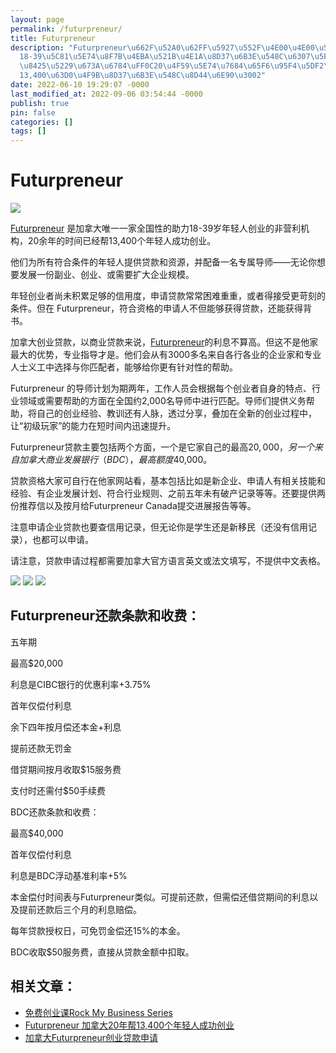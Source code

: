 ```yaml
---
layout: page
permalink: /futurpreneur/
title: Futurpreneur
description: "Futurpreneur\u662F\u52A0\u62FF\u5927\u552F\u4E00\u4E00\u5BB6\u5E2E\u52A9\
  18-39\u5C81\u5E74\u8F7B\u4EBA\u521B\u4E1A\u8D37\u6B3E\u548C\u6307\u5BFC\u7684\u975E\
  \u8425\u5229\u673A\u6784\uFF0C20\u4F59\u5E74\u7684\u65F6\u95F4\u5DF2\u7ECF\u5E2E\
  13,400\u63D0\u4F9B\u8D37\u6B3E\u548C\u8D44\u6E90\u3002"
date: 2022-06-10 19:29:07 -0000
last_modified_at: 2022-09-06 03:54:44 -0000
publish: true
pin: false
categories: []
tags: []
---
```

# Futurpreneur

![](/assets/wp-content/uploads/2022/06/10ee39da7e0fda02d04798ddcd14fa8d-edited.jpg)

[Futurpreneur](https://www.futurpreneur.ca/en/) 是加拿大唯一一家全国性的助力18-39岁年轻人创业的非营利机构，20余年的时间已经帮13,400个年轻人成功创业。

他们为所有符合条件的年轻人提供贷款和资源，并配备一名专属导师——无论你想要发展一份副业、创业、或需要扩大企业规模。

年轻创业者尚未积累足够的信用度，申请贷款常常困难重重，或者得接受更苛刻的条件。但在 Futurpreneur，符合资格的申请人不但能够获得贷款，还能获得背书。

加拿大创业贷款，以商业贷款来说，[Futurpreneur](https://www.futurpreneur.ca/en/)的利息不算高。但这不是他家最大的优势，专业指导才是。他们会从有3000多名来自各行各业的企业家和专业人士义工中选择与你匹配者，能够给你更有针对性的帮助。

Futurpreneur 的导师计划为期两年，工作人员会根据每个创业者自身的特点、行业领域或需要帮助的方面在全国约2,000名导师中进行匹配。导师们提供义务帮助，将自己的创业经验、教训还有人脉，透过分享，叠加在全新的创业过程中，让“初级玩家”的能力在短时间内迅速提升。

Futurpreneur贷款主要包括两个方面，一个是它家自己的最高$20,000，另一个来自加拿大商业发展银行（BDC），最高额度$40,000。

贷款资格大家可自行在他家网站看，基本包括比如是新企业、申请人有相关技能和经验、有企业发展计划、符合行业规则、之前五年未有破产记录等等。还要提供两份推荐信以及按月给Futurpreneur Canada提交进展报告等等。

注意申请企业贷款也要查信用记录，但无论你是学生还是新移民（还没有信用记录），也都可以申请。

请注意，贷款申请过程都需要加拿大官方语言英文或法文填写，不提供中文表格。

![](/assets/wp-content/uploads/2021/03/20210223-4.jpg) ![](/assets/wp-content/uploads/2021/03/20210223-3.jpg) ![](/assets/wp-content/uploads/2021/03/20210223-2.jpg)

## Futurpreneur还款条款和收费：

五年期

最高$20,000

利息是CIBC银行的优惠利率+3.75%

首年仅偿付利息

余下四年按月偿还本金+利息

提前还款无罚金

借贷期间按月收取$15服务费

支付时还需付$50手续费

BDC还款条款和收费：

最高$40,000

首年仅偿付利息

利息是BDC浮动基准利率+5%

本金偿付时间表与Futurpreneur类似。可提前还款，但需偿还借贷期间的利息以及提前还款后三个月的利息赔偿。

每年贷款授权日，可免罚金偿还15%的本金。

BDC收取$50服务费，直接从贷款金额中扣取。

## 相关文章：

* [免费创业课Rock My Business Series](https://aswebuild.com/business/2022/06/20/futurpreneur携手rbc银行的免费创业课rock-my-business-series/)
* [Futurpreneur 加拿大20年帮13,400个年轻人成功创业](https://aswebuild.com/business/2021/06/05/贷款导师：futurpreneur-加拿大20年帮13400个年轻人成功创业/)
* [加拿大Futurpreneur创业贷款申请](https://aswebuild.com/business/2021/02/23/加拿大futurpreneur创业贷款申请/)
